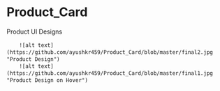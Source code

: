 # Product_Card
Product UI Designs 

        ![alt text](https://github.com/ayushkr459/Product_Card/blob/master/final2.jpg "Product Design")
        ![alt text](https://github.com/ayushkr459/Product_Card/blob/master/final1.jpg "Product Design on Hover")
          
